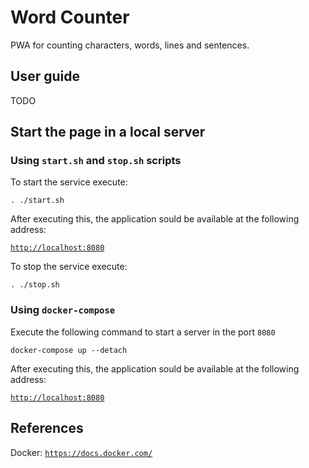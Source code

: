 # Word Counter

PWA for counting characters, words, lines and sentences.

## User guide

TODO

## Start the page in a local server

### Using `start.sh` and `stop.sh` scripts

To start the service execute:

`. ./start.sh`

After executing this, the application sould be available at the following address:

[`http://localhost:8080`](http://localhost:8080)

To stop the service execute:

`. ./stop.sh`

### Using `docker-compose`

Execute the following command to start a server in the port `8080`

`docker-compose up --detach`

After executing this, the application sould be available at the following address:

[`http://localhost:8080`](http://localhost:8080)

## References

Docker: [`https://docs.docker.com/`](https://docs.docker.com/)
